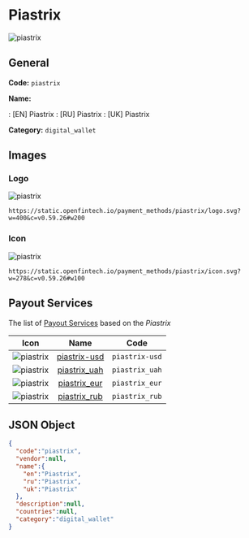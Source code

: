 
# Piastrix 
![piastrix](https://static.openfintech.io/payment_methods/piastrix/logo.svg?w=400&c=v0.59.26#w200)  

## General 
**Code:** `piastrix` 
 
**Name:** 
 
:	[EN] Piastrix 
:	[RU] Piastrix 
:	[UK] Piastrix 
 
**Category:** `digital_wallet` 
 

## Images 

### Logo 
![piastrix](https://static.openfintech.io/payment_methods/piastrix/logo.svg?w=400&c=v0.59.26#w200)  

```
https://static.openfintech.io/payment_methods/piastrix/logo.svg?w=400&c=v0.59.26#w200
```  

### Icon 
![piastrix](https://static.openfintech.io/payment_methods/piastrix/icon.svg?w=278&c=v0.59.26#w100)  

```
https://static.openfintech.io/payment_methods/piastrix/icon.svg?w=278&c=v0.59.26#w100
```  

## Payout Services 
 
The list of [Payout Services](/payout-services/) based on the _Piastrix_ 

|Icon|Name|Code| 
|:---:|:---:|:---:| 
|![piastrix](https://static.openfintech.io/payout_methods/piastrix/icon.svg?w=278&c=v0.59.26#w40) |[piastrix-usd](/payout-services/piastrix-usd/)|`piastrix-usd`| 
|![piastrix](https://static.openfintech.io/payout_methods/piastrix/icon.svg?w=278&c=v0.59.26#w40) |[piastrix_uah](/payout-services/piastrix_uah/)|`piastrix_uah`| 
|![piastrix](https://static.openfintech.io/payout_methods/piastrix/icon.svg?w=278&c=v0.59.26#w40) |[piastrix_eur](/payout-services/piastrix_eur/)|`piastrix_eur`| 
|![piastrix](https://static.openfintech.io/payout_methods/piastrix/icon.svg?w=278&c=v0.59.26#w40) |[piastrix_rub](/payout-services/piastrix_rub/)|`piastrix_rub`| 
 

## JSON Object 

```json
{
  "code":"piastrix",
  "vendor":null,
  "name":{
    "en":"Piastrix",
    "ru":"Piastrix",
    "uk":"Piastrix"
  },
  "description":null,
  "countries":null,
  "category":"digital_wallet"
}
```  
